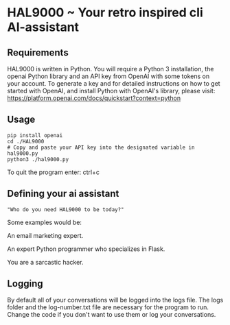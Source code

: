 # HAL9000 ~ Your retro inspired cli AI-assistant

## Requirements

HAL9000 is written in Python. You will require a Python 3 installation, the openai Python library and an API key from OpenAI with some tokens on your account. To generate a key and for detailed instructions on how to get started with OpenAI, and install Python with OpenAI's library, please visit: https://platform.openai.com/docs/quickstart?context=python

## Usage

```git clone https://github.com/0x00wolf/HAL9000
pip install openai
cd ./HAL9000
# Copy and paste your API key into the designated variable in hal9000.py
python3 ./hal9000.py
```
To quit the program enter: ctrl+c

## Defining your ai assistant

`"Who do you need HAL9000 to be today?"`

Some examples would be:

An email marketing expert.

An expert Python programmer who specializes in Flask.

You are a sarcastic hacker.

## Logging

By default all of your conversations will be logged into the logs file. The logs folder and the log-number.txt file are necessary for the program to run. Change the code if you don't want to use them or log your conversations.
